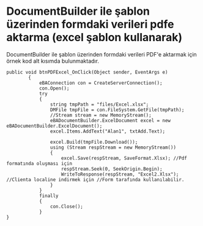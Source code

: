 # DocumentBuilder ile şablon üzerinden formdaki verileri pdfe aktarma (excel şablon kullanarak)

DocumentBuilder ile şablon üzerinden formdaki verileri PDF'e aktarmak için örnek kod alt kısımda bulunmaktadır.

```
public void btnPDFExcel_OnClick(Object sender, EventArgs e)
		{
			eBAConnection con = CreateServerConnection();
            con.Open();
            try
            {
                string tmpPath = "files/Excel.xlsx";
                DMFile tmpFile = con.FileSystem.GetFile(tmpPath);
                //Stream stream = new MemoryStream();
                eBADocumentBuilder.ExcelDocument excel = new eBADocumentBuilder.ExcelDocument();
                excel.Items.AddText("Alan1", txtAdd.Text);
 
                excel.Build(tmpFile.Download());
                using (Stream respStream = new MemoryStream())
                {
                    excel.Save(respStream, SaveFormat.Xlsx); //Pdf formatında oluşması için
                    respStream.Seek(0, SeekOrigin.Begin);
                    WriteToResponse(respStream, "Excel2.Xlsx"); //Clienta localine indirmek için //Form tarafında kullanılabilir.
                }
            }
            finally
            {
                con.Close();
            }
}
```

